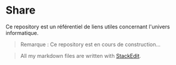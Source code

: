 ﻿# Share
Ce repository est un référentiel de liens utiles concernant l'univers informatique.

> Remarque : Ce repository est en cours de construction...

> All my markdown files are written with [StackEdit](https://stackedit.io/).

